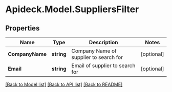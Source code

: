 # Apideck.Model.SuppliersFilter

## Properties

Name | Type | Description | Notes
------------ | ------------- | ------------- | -------------
**CompanyName** | **string** | Company Name of supplier to search for | [optional] 
**Email** | **string** | Email of supplier to search for | [optional] 

[[Back to Model list]](../README.md#documentation-for-models) [[Back to API list]](../README.md#documentation-for-api-endpoints) [[Back to README]](../README.md)


